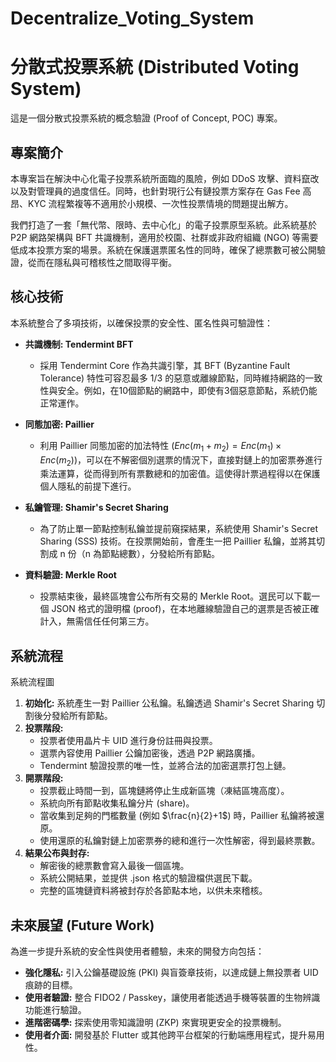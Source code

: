 # Decentralize_Voting_System

# 分散式投票系統 (Distributed Voting System)

這是一個分散式投票系統的概念驗證 (Proof of Concept, POC) 專案。

## 專案簡介

本專案旨在解決中心化電子投票系統所面臨的風險，例如 DDoS 攻擊、資料竄改以及對管理員的過度信任。同時，也針對現行公有鏈投票方案存在 Gas Fee 高昂、KYC 流程繁複等不適用於小規模、一次性投票情境的問題提出解方。

我們打造了一套「無代幣、限時、去中心化」的電子投票原型系統。此系統基於 P2P 網路架構與 BFT 共識機制，適用於校園、社群或非政府組織 (NGO) 等需要低成本投票方案的場景。系統在保護選票匿名性的同時，確保了總票數可被公開驗證，從而在隱私與可稽核性之間取得平衡。

## 核心技術

本系統整合了多項技術，以確保投票的安全性、匿名性與可驗證性：

* **共識機制: Tendermint BFT**
    * 採用 Tendermint Core 作為共識引擎，其 BFT (Byzantine Fault Tolerance) 特性可容忍最多 1/3 的惡意或離線節點，同時維持網路的一致性與安全。例如，在10個節點的網路中，即使有3個惡意節點，系統仍能正常運作。

* **同態加密: Paillier**
    * 利用 Paillier 同態加密的加法特性 ($Enc(m_{1}+m_{2})=Enc(m_{1})\times Enc(m_{2})$)，可以在不解密個別選票的情況下，直接對鏈上的加密票券進行乘法運算，從而得到所有票數總和的加密值。這使得計票過程得以在保護個人隱私的前提下進行。

* **私鑰管理: Shamir's Secret Sharing**
    * 為了防止單一節點控制私鑰並提前窺探結果，系統使用 Shamir's Secret Sharing (SSS) 技術。在投票開始前，會產生一把 Paillier 私鑰，並將其切割成 n 份（n 為節點總數），分發給所有節點。

* **資料驗證: Merkle Root**
    * 投票結束後，最終區塊會公布所有交易的 Merkle Root。選民可以下載一個 JSON 格式的證明檔 (proof)，在本地離線驗證自己的選票是否被正確計入，無需信任任何第三方。

## 系統流程

系統流程圖

1.  **初始化:** 系統產生一對 Paillier 公私鑰。私鑰透過 Shamir's Secret Sharing 切割後分發給所有節點。
2.  **投票階段:**
    * 投票者使用晶片卡 UID 進行身份註冊與投票。
    * 選票內容使用 Paillier 公鑰加密後，透過 P2P 網路廣播。
    * Tendermint 驗證投票的唯一性，並將合法的加密選票打包上鏈。
3.  **開票階段:**
    * 投票截止時間一到，區塊鏈將停止生成新區塊（凍結區塊高度）。
    * 系統向所有節點收集私鑰分片 (share)。
    * 當收集到足夠的門檻數量 (例如 $\frac{n}{2}+1$) 時，Paillier 私鑰將被還原。
    * 使用還原的私鑰對鏈上加密票券的總和進行一次性解密，得到最終票數。
4.  **結果公布與封存:**
    * 解密後的總票數會寫入最後一個區塊。
    * 系統公開結果，並提供 .json 格式的驗證檔供選民下載。
    * 完整的區塊鏈資料將被封存於各節點本地，以供未來稽核。

## 未來展望 (Future Work)

為進一步提升系統的安全性與使用者體驗，未來的開發方向包括：

* **強化隱私:** 引入公鑰基礎設施 (PKI) 與盲簽章技術，以達成鏈上無投票者 UID 痕跡的目標。
* **使用者驗證:** 整合 FIDO2 / Passkey，讓使用者能透過手機等裝置的生物辨識功能進行驗證。
* **進階密碼學:** 探索使用零知識證明 (ZKP) 來實現更安全的投票機制。
* **使用者介面:** 開發基於 Flutter 或其他跨平台框架的行動端應用程式，提升易用性。